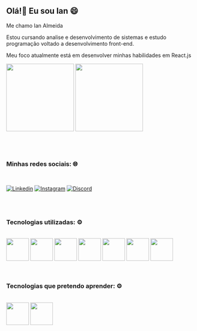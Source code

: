 ## Olá!👋 Eu sou Ian :smile:

Me chamo Ian Almeida

Estou cursando analise e desenvolvimento de sistemas e estudo programação voltado a desenvolvimento front-end.

Meu foco atualmente está em desenvolver minhas habilidades em React.js

<div>
    <img height="180em" src="https://github-readme-stats.vercel.app/api?username=Ian-Alemida&show_icons=true&theme=highcontrast"/>
    <img height="180em" src="https://github-readme-stats.vercel.app/api/top-langs/?username=Ian-Alemida&layout=compact&theme=highcontrast"/>
</div>

<br>
<br>
<br>

### Minhas redes sociais: 🌐
<br>

[![Linkedin](https://img.shields.io/badge/LinkedIn-0077B5?style=for-the-badge&logo=linkedin&logoColor=white)](https://www.linkedin.com/in/ian-almeida-3a707a240)
[![Instagram](https://img.shields.io/badge/Instagram-E4405F?style=for-the-badge&logo=instagram&logoColor=white)](https://www.instagram.com/ian_almeida_/)
[![Discord](https://img.shields.io/badge/Discord-7289DA?style=for-the-badge&logo=discord&logoColor=white)](http://discordapp.com/users/942795010426957824)

<br>
<br>

### Tecnologias utilizadas: ⚙️
<br>

<div>
  <img align="center" heigth="50" width="60" src="https://cdn.jsdelivr.net/gh/devicons/devicon/icons/html5/html5-plain-wordmark.svg"/>
  <img align="center" heigth="50" width="60" src="https://cdn.jsdelivr.net/gh/devicons/devicon/icons/css3/css3-plain-wordmark.svg"/>
  <img align="center" heigth="50" width="60" src="https://cdn.jsdelivr.net/gh/devicons/devicon/icons/javascript/javascript-plain.svg"/>
  <img align="center" heigth="50" width="60" src="https://cdn.jsdelivr.net/gh/devicons/devicon/icons/git/git-plain.svg"/>
  <img align="center" heigth="50" width="60" src="https://cdn.jsdelivr.net/gh/devicons/devicon/icons/github/github-original-wordmark.svg"/>
  <img align="center" heigth="50" width="60" src="https://cdn.jsdelivr.net/gh/devicons/devicon/icons/dart/dart-original.svg" />  
  <img align="center" heigth="50" width="60" src="https://cdn.jsdelivr.net/gh/devicons/devicon/icons/flutter/flutter-original.svg" />
</div>

<br>
<br>

### Tecnologias que pretendo aprender: :gear:
<br>

<div>
    <img align="center" heigth="50" width="60" src="https://cdn.jsdelivr.net/gh/devicons/devicon/icons/firebase/firebase-plain.svg" />          
    <img align="center" heigth="50" width="60" src="https://cdn.jsdelivr.net/gh/devicons/devicon/icons/typescript/typescript-plain.svg"/>
</div>
